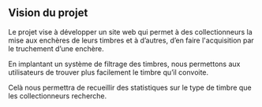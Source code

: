 ## Vision du projet

Le projet vise à développer un site web qui permet à des collectionneurs la mise aux enchères de leurs timbres et à d’autres, d’en faire l'acquisition par le truchement d’une enchère.

En implantant un système de filtrage des timbres, nous permettons aux utilisateurs de trouver plus facilement le timbre qu’il convoite.

Celà nous permettra de recueillir des statistiques sur le type de timbre que les collectionneurs recherche.
